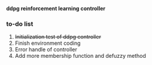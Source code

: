 #### ddpg reinforcement learning controller
### to-do list
1. ~~Initialization test of ddpg controller~~
2. Finish environment coding
3. Error handle of controller
4. Add more membership function and defuzzy method

